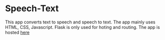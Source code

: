 # Speech-Text
This app converts text to speech and speech to text.
The app mainly uses HTML, CSS, Javascript. Flask is only used for hoting and routing. 
The app is hosted [here](http://textspeech1999.pythonanywhere.com/)
